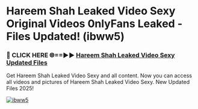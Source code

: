 # Hareem Shah Leaked Video Sexy Original Videos 0nlyFans Leaked - Files Updated! (ibww5)

<h3>🔴 CLICK HERE 🌐==►► <a href="https://tinyurl.com/ehrbuxhb" rel="nofollow">Hareem Shah Leaked Video Sexy Updated Files</a></h3>

Get Hareem Shah Leaked Video Sexy and all content. Now you can access all videos and pictures of Hareem Shah Leaked Video Sexy. New Updated Files 2025!

[![ibww5](https://i.imgur.com/lVYEuWS.gif)](https://tinyurl.com/ehrbuxhb)
